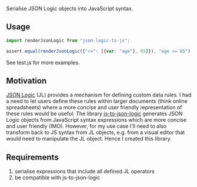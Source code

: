 Serialise JSON Logic objects into JavaScript syntax.

## Usage

```javascript
import renderJsonLogic from "json-logic-to-js";

assert.equal(renderJsonLogic({"<=": [{var: "age"}, 65]}), "age <= 65")
```

See test.js for more examples.

## Motivation

[JSON Logic](https://jsonlogic.com/) (JL) provides a mechanism for defining custom data rules.
I had a need to let users define these rules within larger documents (think online spreadsheets)
where a more concise and user friendly representation of these rules would be useful.
The library [js-to-json-logic](https://github.com/krismuniz/js-to-json-logic) generates
JSON Logic objects from JavaScript syntax expressions which are more concise and user friendly (IMO).
However, for my use case I'll need to also transform back to JS syntax from JL objects,
e.g. from a visual editor that would need to manipulate the JL object. Hence I created this library.

## Requirements

1. serialise expressions that include all defined JL operators
2. be compatible with js-to-json-logic
